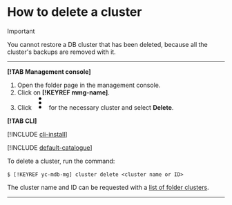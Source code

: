# How to delete a cluster

> [!IMPORTANT]

You cannot restore a DB cluster that has been deleted, because all the cluster's backups are removed with it.

---

**[!TAB Management console]**

1. Open the folder page in the management console.
1. Click on **[!KEYREF mmg-name]**.
1. Click ![](../../_assets/vertical-ellipsis.svg) for the necessary cluster and select **Delete**.

**[!TAB CLI]**

[!INCLUDE [cli-install](../../_includes/cli-install.md)]

[!INCLUDE [default-catalogue](../../_includes/default-catalogue.md)]

To delete a cluster, run the command:

```
$ [!KEYREF yc-mdb-mg] cluster delete <cluster name or ID>
```

The cluster name and ID can be requested with a [list of folder clusters](#list-clusters).

---

